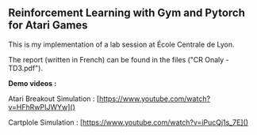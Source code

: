 ## Reinforcement Learning with Gym and Pytorch for Atari Games

This is my implementation of a lab session at École Centrale de Lyon.

The report (written in French) can be found in the files ("CR Onaly - TD3.pdf").

**Demo videos :**

Atari Breakout Simulation : [https://www.youtube.com/watch?v=HFhRwPIJWYw]()

Cartplole Simulation : [https://www.youtube.com/watch?v=iPucQj1s_7E]()
